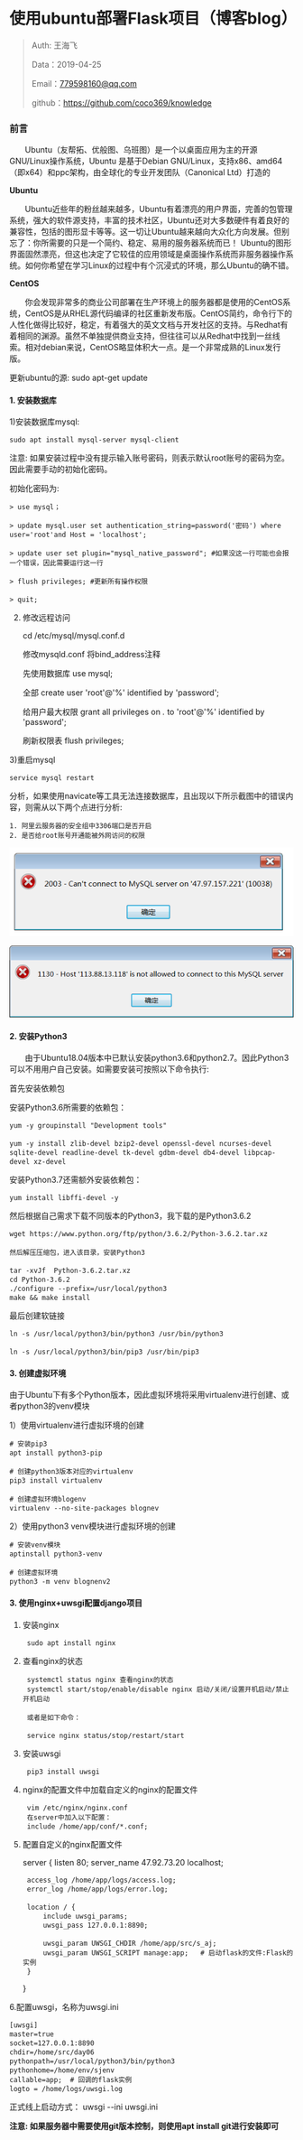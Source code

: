

# 使用ubuntu部署Flask项目（博客blog）

>Auth: 王海飞
>
>Data：2019-04-25
>
>Email：779598160@qq.com
>
>github：https://github.com/coco369/knowledge

### 前言

&nbsp;&nbsp;&nbsp;&nbsp;&nbsp;&nbsp;&nbsp;Ubuntu（友帮拓、优般图、乌班图）是一个以桌面应用为主的开源GNU/Linux操作系统，Ubuntu 是基于Debian GNU/Linux，支持x86、amd64（即x64）和ppc架构，由全球化的专业开发团队（Canonical Ltd）打造的

<b>Ubuntu</b>

&nbsp;&nbsp;&nbsp;&nbsp;&nbsp;&nbsp;&nbsp;Ubuntu近些年的粉丝越来越多，Ubuntu有着漂亮的用户界面，完善的包管理系统，强大的软件源支持，丰富的技术社区，Ubuntu还对大多数硬件有着良好的兼容性，包括的图形显卡等等。这一切让Ubuntu越来越向大众化方向发展。但别忘了：你所需要的只是一个简约、稳定、易用的服务器系统而已！
Ubuntu的图形界面固然漂亮，但这也决定了它较佳的应用领域是桌面操作系统而非服务器操作系统。如何你希望在学习Linux的过程中有个沉浸式的环境，那么Ubuntu的确不错。

<b>CentOS</b>

&nbsp;&nbsp;&nbsp;&nbsp;&nbsp;&nbsp;&nbsp;你会发现非常多的商业公司部署在生产环境上的服务器都是使用的CentOS系统，CentOS是从RHEL源代码编译的社区重新发布版。CentOS简约，命令行下的人性化做得比较好，稳定，有着强大的英文文档与开发社区的支持。与Redhat有着相同的渊源。虽然不单独提供商业支持，但往往可以从Redhat中找到一丝线索。相对debian来说，CentOS略显体积大一点。是一个非常成熟的Linux发行版。

更新ubuntu的源: sudo apt-get update

#### 1. 安装数据库


1)安装数据库mysql:

	sudo apt install mysql-server mysql-client

注意: 如果安装过程中没有提示输入账号密码，则表示默认root账号的密码为空。因此需要手动的初始化密码。

初始化密码为:
	
	> use mysql；

	> update mysql.user set authentication_string=password('密码') where user='root'and Host = 'localhost';

	> update user set plugin="mysql_native_password"; #如果没这一行可能也会报一个错误，因此需要运行这一行
	 
	> flush privileges; #更新所有操作权限

	> quit;

2) 修改远程访问


	cd /etc/mysql/mysql.conf.d

	修改mysqld.conf 将bind_address注释


	先使用数据库
	use mysql;

	全部
	create user 'root'@'%' identified by 'password';

	给用户最大权限
	grant all privileges on *.* to 'root'@'%' identified by 'password';
	
	刷新权限表
 	flush privileges;


3)重启mysql

	service mysql restart


分析，如果使用navicate等工具无法连接数据库，且出现以下所示截图中的错误内容，则需从以下两个点进行分析:

	1. 阿里云服务器的安全组中3306端口是否开启
	2. 是否给root账号开通能被外网访问的权限

![图](images/ubuntu_mysql_not_connect.png)

![图](images/ubuntu_mysql_not_connect2.png)


#### 2. 安装Python3

&nbsp;&nbsp;&nbsp;&nbsp;&nbsp;&nbsp;&nbsp;由于Ubuntu18.04版本中已默认安装python3.6和python2.7。因此Python3可以不用用户自己安装。如需要安装可按照以下命令执行:

首先安装依赖包

安装Python3.6所需要的依赖包：

	yum -y groupinstall "Development tools"
	
	yum -y install zlib-devel bzip2-devel openssl-devel ncurses-devel sqlite-devel readline-devel tk-devel gdbm-devel db4-devel libpcap-devel xz-devel

安装Python3.7还需额外安装依赖包：

	yum install libffi-devel -y

然后根据自己需求下载不同版本的Python3，我下载的是Python3.6.2

	wget https://www.python.org/ftp/python/3.6.2/Python-3.6.2.tar.xz

	然后解压压缩包，进入该目录，安装Python3

	tar -xvJf  Python-3.6.2.tar.xz
	cd Python-3.6.2
	./configure --prefix=/usr/local/python3
	make && make install

最后创建软链接

	ln -s /usr/local/python3/bin/python3 /usr/bin/python3
	
	ln -s /usr/local/python3/bin/pip3 /usr/bin/pip3


#### 3. 创建虚拟环境

由于Ubuntu下有多个Python版本，因此虚拟环境将采用virtualenv进行创建、或者python3的venv模块

1）使用virtualenv进行虚拟环境的创建
	
	# 安装pip3
	apt install python3-pip

	# 创建python3版本对应的virtualenv
	pip3 install virtualenv

	# 创建虚拟环境blogenv
	virtualenv --no-site-packages blognev

2）使用python3 venv模块进行虚拟环境的创建
	
	# 安装venv模块
	aptinstall python3-venv
	
	# 创建虚拟环境
	python3 -m venv blognenv2

#### 3. 使用nginx+uwsgi配置django项目

1. 安装nginx

		sudo apt install nginx
	
2. 查看nginx的状态

		systemctl status nginx 查看nginx的状态
		systemctl start/stop/enable/disable nginx 启动/关闭/设置开机启动/禁止开机启动
		
		或者是如下命令：

		service nginx status/stop/restart/start


3. 安装uwsgi
	
		pip3 install uwsgi

4. nginx的配置文件中加载自定义的nginx的配置文件

		vim /etc/nginx/nginx.conf
		在server中加入以下配置：
		include /home/app/conf/*.conf;


5. 配置自定义的nginx配置文件

	server {
	    listen       80;
	    server_name 47.92.73.20 localhost;
	
	    access_log /home/app/logs/access.log;
	    error_log /home/app/logs/error.log;
	
	    location / {
	        include uwsgi_params;
	        uwsgi_pass 127.0.0.1:8890;
		
	        uwsgi_param UWSGI_CHDIR /home/app/src/s_aj;
	        uwsgi_param UWSGI_SCRIPT manage:app;   # 启动flask的文件:Flask的实例
	    }
	}


6.配置uwsgi，名称为uwsgi.ini

	[uwsgi]
	master=true
	socket=127.0.0.1:8890
	chdir=/home/src/day06
	pythonpath=/usr/local/python3/bin/python3
	pythonhome=/home/env/sjenv
	callable=app;  # 回调的flask实例
	logto = /home/logs/uwsgi.log


正式线上启动方式： uwsgi --ini uwsgi.ini


<b>注意: 如果服务器中需要使用git版本控制，则使用apt install git进行安装即可</b>

